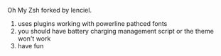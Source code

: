 Oh My Zsh forked by lenciel.

1. uses plugins working with powerline pathced fonts
2. you should have battery charging management script or the theme won't work
3. have fun
